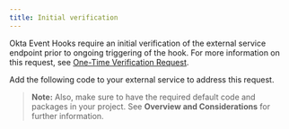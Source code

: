 ```yaml
---
title: Initial verification
---
```

Okta Event Hooks require an initial verification of the external service endpoint prior to ongoing triggering of the hook. For more information on this request, see [One-Time Verification Request](/docs/concepts/event-hooks/#one-time-verification-request).

Add the following code to your external service to address this request.

> **Note:** Also, make sure to have the required default code and packages in your project. See **Overview and Considerations** <!--(/docs/guides/hook-implementations/overview-and-considerations/overview) --> for further information.

<StackSelector snippet="verification"/>

<NextSectionLink/>